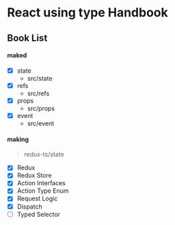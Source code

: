 # React using type Handbook

## Book List

#### maked

-   [x] state
    -   src/state
-   [x] refs
    -   src/refs
-   [x] props
    -   src/props
-   [x] event
    -   src/event

#### making
> redux-ts/state
-   [x] Redux
-   [x] Redux Store
-   [x] Action Interfaces
-   [x] Action Type Enum
-   [x] Request Logic
-   [x] Dispatch
-   [ ] Typed Selector
